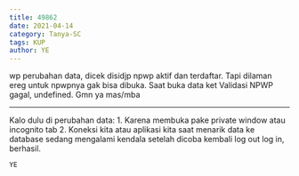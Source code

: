 ```yaml
---
title: 49862
date: 2021-04-14
category: Tanya-SC
tags: KUP
author: YE
---
```


wp perubahan data, dicek disidjp npwp aktif dan terdaftar. Tapi dilaman ereg untuk npwpnya gak bisa dibuka. Saat buka data ket Validasi NPWP gagal, undefined. Gmn ya mas/mba

---

Kalo dulu di perubahan data: 1. Karena membuka pake private window atau incognito tab 2. Koneksi kita atau aplikasi kita saat menarik data ke database sedang mengalami kendala setelah dicoba kembali log out log in, berhasil.

`YE`
